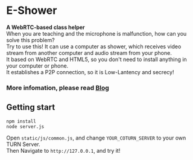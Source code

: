 # E-Shower
**A WebRTC-based class helper**  
When you are teaching and the microphone is malfunction, how can you solve this problem?  
Try to use this! It can use a computer as shower, which receives video stream from another computer and audio stream from your phone.  
It based on WebRTC and HTML5, so you don't need to install anything in your computer or phone.  
It establishes a P2P connection, so it is Low-Lantency and secrecy!  
### More infomation, please read [Blog](https://blog.xqe2011.cn/2020/10/18/记一次webrtc项目的开发经过/)

## Getting start
```
npm install
node server.js
```
Open `static/js/common.js`, and change `YOUR_COTURN_SERVER` to your own TURN Server.  
Then Navigate to `http://127.0.0.1`, and try it!